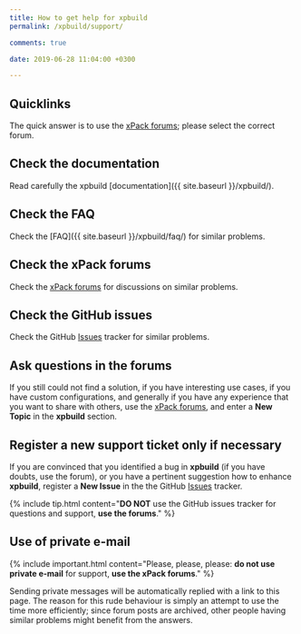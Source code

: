 ```yaml
---
title: How to get help for xpbuild
permalink: /xpbuild/support/

comments: true

date: 2019-06-28 11:04:00 +0300

---
```


## Quicklinks

The quick answer is to use the
[xPack forums](https://www.tapatalk.com/groups/xpack/); please select
the correct forum.

## Check the documentation

Read carefully the xpbuild [documentation]({{ site.baseurl }}/xpbuild/).

## Check the FAQ

Check the [FAQ]({{ site.baseurl }}/xpbuild/faq/) for similar problems.

## Check the xPack forums

Check the [xPack forums](https://www.tapatalk.com/groups/xpack/) for
discussions on similar problems.

## Check the GitHub issues

Check the
GitHub [Issues](https://github.com/xpack/xpbuild-js/issues/)
tracker for similar problems.

## Ask questions in the forums

If you still could not find a solution, if you have interesting use
cases, if you have custom configurations, and generally if you have
any experience that you want to share with others, use the
[xPack forums](https://www.tapatalk.com/groups/xpack/),
and enter a **New Topic** in the **xpbuild** section.

## Register a new support ticket only if necessary

If you are convinced that you identified a bug in **xpbuild**
(if you have doubts, use the forum),
or you have a pertinent suggestion how to enhance **xpbuild**,
register a **New Issue** in the the
GitHub [Issues](https://github.com/xpack/xpbuild-js/issues/) tracker.

{% include tip.html content="**DO NOT** use the GitHub issues tracker
for questions and support, **use the forums**." %}

## Use of private e-mail

{% include important.html content="Please, please, please: **do not use
private e-mail** for support, **use the xPack forums**." %}

Sending private messages will be automatically replied with
a link to this page.
The reason for this rude behaviour is simply an attempt to use
the time more efficiently; since forum posts are archived, other people
having similar problems might benefit from the answers.
